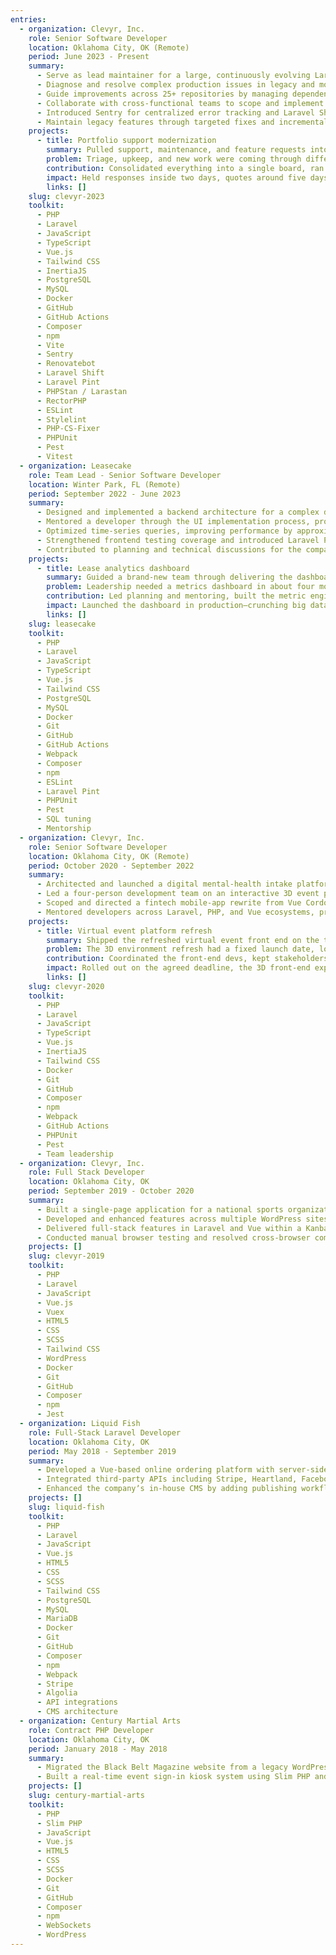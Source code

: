 ```yaml
---
entries:
  - organization: Clevyr, Inc.
    role: Senior Software Developer
    location: Oklahoma City, OK (Remote)
    period: June 2023 - Present
    summary:
      - Serve as lead maintainer for a large, continuously evolving Laravel / Vue application—owning stability, feature delivery, and long-term system health for over two years.
      - Diagnose and resolve complex production issues in legacy and modern codebases, applying root-cause analysis and durable fixes that prevent recurrence.
      - Guide improvements across 25+ repositories by managing dependencies, CI/CD pipelines, and consistent version control standards.
      - Collaborate with cross-functional teams to scope and implement new features, balancing reliability with incremental delivery.
      - Introduced Sentry for centralized error tracking and Laravel Shift for automated upgrades, reducing manual maintenance and improving release confidence.
      - Maintain legacy features through targeted fixes and incremental improvements, ensuring consistent performance and long-term stability.
    projects:
      - title: Portfolio support modernization
        summary: Pulled support, maintenance, and feature requests into one flow with clear expectations.
        problem: Triage, upkeep, and new work were coming through different channels, so priority issues kept getting buried.
        contribution: Consolidated everything into a single board, ran daily triage passes, kept the fragile SOAP-heavy app stable, and still shipped the backlog’s high-leverage fixes.
        impact: Held responses inside two days, quotes around five days, and approved fixes inside roughly 10 days while keeping clients in the loop.
        links: []
    slug: clevyr-2023
    toolkit:
      - PHP
      - Laravel
      - JavaScript
      - TypeScript
      - Vue.js
      - Tailwind CSS
      - InertiaJS
      - PostgreSQL
      - MySQL
      - Docker
      - GitHub
      - GitHub Actions
      - Composer
      - npm
      - Vite
      - Sentry
      - Renovatebot
      - Laravel Shift
      - Laravel Pint
      - PHPStan / Larastan
      - RectorPHP
      - ESLint
      - Stylelint
      - PHP-CS-Fixer
      - PHPUnit
      - Pest
      - Vitest
  - organization: Leasecake
    role: Team Lead - Senior Software Developer
    location: Winter Park, FL (Remote)
    period: September 2022 - June 2023
    summary:
      - Designed and implemented a backend architecture for a complex data visualization feature using Laravel, integrating efficiently with Vue.js on the frontend.
      - Mentored a developer through the UI implementation process, promoting maintainable code practices and consistency across the project.
      - Optimized time-series queries, improving performance by approximately 70% through targeted SQL refactoring and query analysis.
      - Strengthened frontend testing coverage and introduced Laravel Pint for automated code formatting, improving team consistency and code quality.
      - Contributed to planning and technical discussions for the companyʼs Vue 3 migration, supporting a smooth transition path for future development.
    projects:
      - title: Lease analytics dashboard
        summary: Guided a brand-new team through delivering the dashboard that Leasecake needed for investor conversations.
        problem: Leadership needed a metrics dashboard in about four months, but none of us had deep domain context and the data volume was steep.
        contribution: Led planning and mentoring, built the metric engine, and kept the squad focused so we shipped in roughly four and a half months.
        impact: Launched the dashboard in production—crunching big datasets in ~3–6 seconds—and gave execs something solid to carry into the fundraising tour.
        links: []
    slug: leasecake
    toolkit:
      - PHP
      - Laravel
      - JavaScript
      - TypeScript
      - Vue.js
      - Tailwind CSS
      - PostgreSQL
      - MySQL
      - Docker
      - Git
      - GitHub
      - GitHub Actions
      - Webpack
      - Composer
      - npm
      - ESLint
      - Laravel Pint
      - PHPUnit
      - Pest
      - SQL tuning
      - Mentorship
  - organization: Clevyr, Inc.
    role: Senior Software Developer
    location: Oklahoma City, OK (Remote)
    period: October 2020 - September 2022
    summary:
      - Architected and launched a digital mental-health intake platform using Laravel, Vue 3, and InertiaJS, delivering a stable MVP and ongoing enhancements post-launch.
      - Led a four-person development team on an interactive 3D event platform built with React and Three.js, coordinating timelines and ensuring reliable feature delivery.
      - Scoped and directed a fintech mobile-app rewrite from Vue Cordova to Flutter, aligning stakeholders and handing off a production-ready MVP.
      - Mentored developers across Laravel, PHP, and Vue ecosystems, promoting best practices in testing, structure, and maintainability.
    projects:
      - title: Virtual event platform refresh
        summary: Shipped the refreshed virtual event front end on the timeline the client picked.
        problem: The 3D environment refresh had a fixed launch date, lots of moving parts, and a front-end crew that needed day-to-day direction once backend work wrapped.
        contribution: Coordinated the front-end devs, kept stakeholders aligned, unblocked issues, and still contributed morning coding sessions on critical pieces.
        impact: Rolled out on the agreed deadline, the 3D front-end experience ran without a hitch, and the client signed off without requesting follow-up fixes.
        links: []
    slug: clevyr-2020
    toolkit:
      - PHP
      - Laravel
      - JavaScript
      - TypeScript
      - Vue.js
      - InertiaJS
      - Tailwind CSS
      - Docker
      - Git
      - GitHub
      - Composer
      - npm
      - Webpack
      - GitHub Actions
      - PHPUnit
      - Pest
      - Team leadership
  - organization: Clevyr, Inc.
    role: Full Stack Developer
    location: Oklahoma City, OK
    period: September 2019 - October 2020
    summary:
      - Built a single-page application for a national sports organization using Vue 2, Vuex, SCSS, and Bootstrap, implementing real-time state handling and responsive layouts.
      - Developed and enhanced features across multiple WordPress sites using Advanced Custom Fields, custom post types, and Gutenberg blocks.
      - Delivered full-stack features in Laravel and Vue within a Kanban workflow, coordinating with design and QA teams to ensure timely, high-quality releases.
      - Conducted manual browser testing and resolved cross-browser compatibility issues prior to deployment.
    projects: []
    slug: clevyr-2019
    toolkit:
      - PHP
      - Laravel
      - JavaScript
      - Vue.js
      - Vuex
      - HTML5
      - CSS
      - SCSS
      - Tailwind CSS
      - WordPress
      - Docker
      - Git
      - GitHub
      - Composer
      - npm
      - Jest
  - organization: Liquid Fish
    role: Full-Stack Laravel Developer
    location: Oklahoma City, OK
    period: May 2018 - September 2019
    summary:
      - Developed a Vue-based online ordering platform with server-side rendering and Algolia search, delivering a responsive and performant customer experience.
      - Integrated third-party APIs including Stripe, Heartland, Facebook, Twitter, and Instagram to support payments, subscriptions, and social engagement features.
      - Enhanced the companyʼs in-house CMS by adding publishing workflows, role management, and analytics tools to improve usability and content oversight.
    projects: []
    slug: liquid-fish
    toolkit:
      - PHP
      - Laravel
      - JavaScript
      - Vue.js
      - HTML5
      - CSS
      - SCSS
      - Tailwind CSS
      - PostgreSQL
      - MySQL
      - MariaDB
      - Docker
      - Git
      - GitHub
      - Composer
      - npm
      - Webpack
      - Stripe
      - Algolia
      - API integrations
      - CMS architecture
  - organization: Century Martial Arts
    role: Contract PHP Developer
    location: Oklahoma City, OK
    period: January 2018 - May 2018
    summary:
      - Migrated the Black Belt Magazine website from a legacy WordPress stack to a modern hosting platform, improving site stability, security, and content management.
      - Built a real-time event sign-in kiosk system using Slim PHP and Vue.js with WebSocket communication, enabling synchronized check-ins across kiosks and dashboards.
    projects: []
    slug: century-martial-arts
    toolkit:
      - PHP
      - Slim PHP
      - JavaScript
      - Vue.js
      - HTML5
      - CSS
      - SCSS
      - Docker
      - Git
      - GitHub
      - Composer
      - npm
      - WebSockets
      - WordPress
---
```

